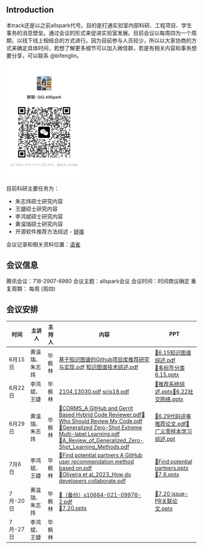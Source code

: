 ## Introduction

本track还是以之前allspark代号。目的是打通实验室内部科研、工程项目、学生事务的消息壁垒。通过会议的形式来促进实验室发展。目前会议以每周四为一个周期，以线下线上相结合的方式进行。因为目前参与人员较少，所以以大家协商的方式来确定具体时间，若想了解更多细节可以加入微信群，若是有相关内容和事务想要分享，可以联系 @bifenglin。

<img src="allspark-schedule.assets/image-20230706191423543.png" alt="image" width="200" height="300" />

目前科研主要任务为：

- 朱志炜硕士研究内容
- 王婕硕士研究内容
- 李鸿斌硕士研究内容
- 黄温瑞硕士研究内容
- 开源软件推荐方法综述 - [链接](https://xlab2017.yuque.com/me1x4f/allspark/gyq41ciw2w7dyuxs)



会议记录和相关资料位置：[语雀](https://xlab2017.yuque.com/me1x4f/allspark/naphs42k8nw31sdi)

## 会议信息

腾讯会议：718-2907-6980
会议主题：allspark会议
会议时间：时间商议确定
重复周期： 每周 (周四)

## 会议安排

| 时间     | 主讲人         | 主持人 | 内容                                                         | PPT                                                          |
| -------- | -------------- | ------ | ------------------------------------------------------------ | ------------------------------------------------------------ |
| 6月15日  | 黄温瑞、朱志炜 | 毕枫林 | [基于知识图谱的Github项目库推荐研究与实现.pdf](https://xlab2017.yuque.com/attachments/yuque/0/2023/pdf/29472304/1687442270454-bf134e02-4afb-45b2-b71d-1a08396d420d.pdf)  [知识图谱技术综述.pdf](https://xlab2017.yuque.com/attachments/yuque/0/2023/pdf/29472304/1687442263922-e9d8f199-bb34-42c8-b17a-0323ec7ba877.pdf) | [📎6.15知识图谱综述.pdf](https://xlab2017.yuque.com/attachments/yuque/0/2023/pdf/29472304/1687442249817-50b1a341-2e54-45b5-a2bd-eabab63fbcaf.pdf) <br />[📎多标签分类6.15.pptx](https://xlab2017.yuque.com/attachments/yuque/0/2023/pptx/33652791/1688642985098-d9bf095c-447e-4fb5-bb51-5530bbc8edd4.pptx) |
| 6月22日  | 李鸿斌、王婕   | 毕枫林 | [2104.13030.pdf](https://xlab2017.yuque.com/attachments/yuque/0/2023/pdf/32840817/1687442167643-a7c02472-3fa9-4f83-9ab8-4dce7065467e.pdf)   [scis18.pdf](https://xlab2017.yuque.com/attachments/yuque/0/2023/pdf/32840817/1687442185023-9d602a88-c620-4d20-a7a0-a6f94dd1b87e.pdf) | [📎推荐系统综述.pptx](https://xlab2017.yuque.com/attachments/yuque/0/2023/pptx/32840817/1687442192332-50993c1d-4ee7-4758-80bb-3c7048378d33.pptx)[📎6.22社交网络.pptx](https://xlab2017.yuque.com/attachments/yuque/0/2023/pptx/33948871/1687444471172-3854b597-f29f-41f7-aa66-3ff1899e5b50.pptx) |
| 6月29日  | 黄温瑞、朱志炜 | 毕枫林 | [📎CORMS_A GitHub and Gerrit Based Hybrid Code Reviewer.pdf](https://xlab2017.yuque.com/attachments/yuque/0/2023/pdf/29472304/1688657679807-7c558014-6621-40b2-9c10-4e2593e48197.pdf)[📎Who Should Review My Code.pdf](https://xlab2017.yuque.com/attachments/yuque/0/2023/pdf/29472304/1688657686442-9596fcb7-fd0c-48db-9e24-611bb5a12bf4.pdf)<br />[📎Generalized Zero-Shot Extreme Multi-label Learning.pdf](https://xlab2017.yuque.com/attachments/yuque/0/2023/pdf/33652791/1688643068726-d0ace4a8-796b-48d2-8e19-4ef7a3d6d3c1.pdf)<br />[📎A_Review_of_Generalized_Zero-Shot_Learning_Methods.pdf](https://xlab2017.yuque.com/attachments/yuque/0/2023/pdf/33652791/1688643086737-0700870a-d3c4-482d-ba68-c5ff1c06a873.pdf) | [📎6.29代码评审推荐论文.pdf](https://xlab2017.yuque.com/attachments/yuque/0/2023/pdf/29472304/1688657671365-79ca3c25-a7dc-4e80-af18-7e3ddb1dc340.pdf)[📎广义零样本学习综述.ppt](https://xlab2017.yuque.com/attachments/yuque/0/2023/ppt/33652791/1688643023582-25bdac4f-e488-4f43-ac64-0e59f3f007a8.ppt) |
| 7月6日   | 李鸿斌、王婕   | 毕枫林 | [📎Find potential partners A GitHub user recommendation method based on.pdf](https://xlab2017.yuque.com/attachments/yuque/0/2023/pdf/32840817/1688631103403-0a2369f5-b203-42ca-a218-c733c6c26bcd.pdf)<br />[📎Oliveira et al_2023_How do developers collaborate.pdf](https://xlab2017.yuque.com/attachments/yuque/0/2023/pdf/33948871/1688631048504-cd4512c8-7624-490a-952f-53c5786804a7.pdf) | [📎Find potential partners.pptx](https://xlab2017.yuque.com/attachments/yuque/0/2023/pptx/32840817/1688631101848-181a6cbf-5e14-48ef-ac38-3050fc6b1d4d.pptx)<br />[📎7.6.pptx](https://xlab2017.yuque.com/attachments/yuque/0/2023/pptx/33948871/1688631044376-02e13755-f514-4ae9-9977-6a03efbf9e79.pptx) |
| 7月-20日 | 黄温瑞、朱志炜 | 毕枫林 | [📎（备份）s10664-021-09976-2.pdf](https://xlab2017.yuque.com/attachments/yuque/0/2023/pdf/33652791/1690084904700-c3bbed50-aae6-442d-a005-b6fd43fbee89.pdf)<br />[📎7.20.pptx](https://xlab2017.yuque.com/attachments/yuque/0/2023/pptx/33652791/1690084906795-5583fa5f-bc48-4e9c-a89d-6d1444505e3e.pptx) | [📎7.20 issue-PR关联论文.pptx](https://xlab2017.yuque.com/attachments/yuque/0/2023/pptx/29472304/1690027679944-d73ec117-613b-4a4f-afa3-ef7068b777aa.pptx)<br /> |
| 7月-27日 | 李鸿斌、王婕   | 毕枫林 |                                                              |                                                              |



